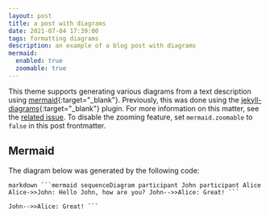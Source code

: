 ```yaml
---
layout: post
title: a post with diagrams
date: 2021-07-04 17:39:00
tags: formatting diagrams
description: an example of a blog post with diagrams
mermaid:
  enabled: true
  zoomable: true
---
```

This theme supports generating various diagrams from a text description using
[mermaid](https://mermaid-js.github.io/mermaid/){:target="\_blank"}. Previously, this was done using
the [jekyll-diagrams](https://github.com/zhustec/jekyll-diagrams){:target="\_blank"} plugin. For
more information on this matter, see the [related
issue](https://github.com/alshedivat/al-folio/issues/1609#issuecomment-1656995674). To disable the
zooming feature, set `mermaid.zoomable` to `false` in this post frontmatter.

## Mermaid

The diagram below was generated by the following code:

````markdown ```mermaid sequenceDiagram participant John participant Alice Alice->>John: Hello John,
how are you? John-->>Alice: Great! ``` ````

```mermaid sequenceDiagram participant John participant Alice Alice->>John: Hello John, how are you?
John-->>Alice: Great! ```
